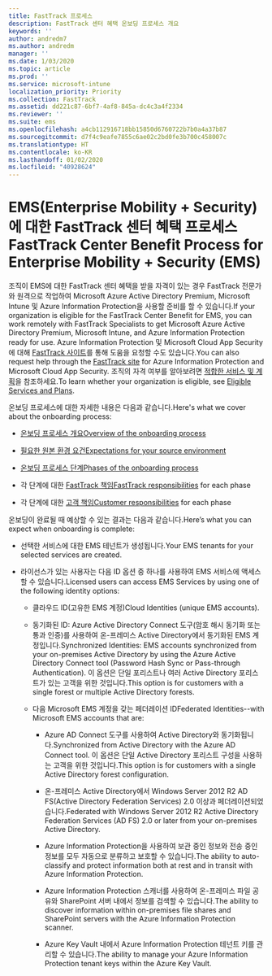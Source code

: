 ```yaml
---
title: FastTrack 프로세스
description: FastTrack 센터 혜택 온보딩 프로세스 개요
keywords: ''
author: andredm7
ms.author: andredm
manager: ''
ms.date: 1/03/2020
ms.topic: article
ms.prod: ''
ms.service: microsoft-intune
localization_priority: Priority
ms.collection: FastTrack
ms.assetid: dd221c87-6bf7-4af8-845a-dc4c3a4f2334
ms.reviewer: ''
ms.suite: ems
ms.openlocfilehash: a4cb112916718bb15850d6760722b7b0a4a37b87
ms.sourcegitcommit: d7f4c9eafe7855c6ae02c2bd0fe3b700c458007c
ms.translationtype: HT
ms.contentlocale: ko-KR
ms.lasthandoff: 01/02/2020
ms.locfileid: "40928624"
---
```

# <a name="fasttrack-center-benefit-process-for-enterprise-mobility--security-ems"></a><span data-ttu-id="f5216-103">EMS(Enterprise Mobility + Security)에 대한 FastTrack 센터 혜택 프로세스</span><span class="sxs-lookup"><span data-stu-id="f5216-103">FastTrack Center Benefit Process for Enterprise Mobility + Security (EMS)</span></span>
<span data-ttu-id="f5216-104">조직이 EMS에 대한 FastTrack 센터 혜택을 받을 자격이 있는 경우 FastTrack 전문가와 원격으로 작업하여 Microsoft Azure Active Directory Premium, Microsoft Intune 및 Azure Information Protection을 사용할 준비를 할 수 있습니다.</span><span class="sxs-lookup"><span data-stu-id="f5216-104">If your organization is eligible for the FastTrack Center Benefit for EMS, you can work remotely with FastTrack Specialists to get Microsoft Azure Active Directory Premium, Microsoft Intune, and Azure Information Protection ready for use.</span></span> <span data-ttu-id="f5216-105">Azure Information Protection 및 Microsoft Cloud App Security에 대해 [FastTrack 사이트](https://www.microsoft.com/fasttrack/microsoft-365/ems)를 통해 도움을 요청할 수도 있습니다.</span><span class="sxs-lookup"><span data-stu-id="f5216-105">You can also request help through the [FastTrack site](https://www.microsoft.com/fasttrack/microsoft-365/ems) for Azure Information Protection and Microsoft Cloud App Security.</span></span> <span data-ttu-id="f5216-106">조직의 자격 여부를 알아보려면 [적합한 서비스 및 계획](M365-eligible-services-and-plans.md)을 참조하세요.</span><span class="sxs-lookup"><span data-stu-id="f5216-106">To learn whether your organization is eligible, see [Eligible Services and Plans](M365-eligible-services-and-plans.md).</span></span>


<span data-ttu-id="f5216-107">온보딩 프로세스에 대한 자세한 내용은 다음과 같습니다.</span><span class="sxs-lookup"><span data-stu-id="f5216-107">Here's what we cover about the onboarding process:</span></span>

-   [<span data-ttu-id="f5216-108">온보딩 프로세스 개요</span><span class="sxs-lookup"><span data-stu-id="f5216-108">Overview of the onboarding process</span></span>](EMS-fasttrack-benefit-overview.md)

-   [<span data-ttu-id="f5216-109">필요한 원본 환경 요건</span><span class="sxs-lookup"><span data-stu-id="f5216-109">Expectations for your source environment</span></span>](EMS-source-environment-expectations.md)

-   [<span data-ttu-id="f5216-110">온보딩 프로세스 단계</span><span class="sxs-lookup"><span data-stu-id="f5216-110">Phases of the onboarding process</span></span>](EMS-onboarding-phases.md)

-   <span data-ttu-id="f5216-111">각 단계에 대한 [FastTrack 책임](EMS-fasttrack-responsibilities.md)</span><span class="sxs-lookup"><span data-stu-id="f5216-111">[FastTrack responsibilities](EMS-fasttrack-responsibilities.md) for each phase</span></span>

-   <span data-ttu-id="f5216-112">각 단계에 대한 [고객 책임](EMS-your-responsibilities.md)</span><span class="sxs-lookup"><span data-stu-id="f5216-112">[Customer responsibilities](EMS-your-responsibilities.md) for each phase</span></span>

<span data-ttu-id="f5216-113">온보딩이 완료될 때 예상할 수 있는 결과는 다음과 같습니다.</span><span class="sxs-lookup"><span data-stu-id="f5216-113">Here’s what you can expect when onboarding is complete:</span></span>

-   <span data-ttu-id="f5216-114">선택한 서비스에 대한 EMS 테넌트가 생성됩니다.</span><span class="sxs-lookup"><span data-stu-id="f5216-114">Your EMS tenants for your selected services are created.</span></span>

-   <span data-ttu-id="f5216-115">라이선스가 있는 사용자는 다음 ID 옵션 중 하나를 사용하여 EMS 서비스에 액세스할 수 있습니다.</span><span class="sxs-lookup"><span data-stu-id="f5216-115">Licensed users can access EMS Services by using one of the following identity options:</span></span>

    -   <span data-ttu-id="f5216-116">클라우드 ID(고유한 EMS 계정)</span><span class="sxs-lookup"><span data-stu-id="f5216-116">Cloud Identities (unique EMS accounts).</span></span>

    -   <span data-ttu-id="f5216-117">동기화된 ID: Azure Active Directory Connect 도구(암호 해시 동기화 또는 통과 인증)를 사용하여 온-프레미스 Active Directory에서 동기화된 EMS 계정입니다.</span><span class="sxs-lookup"><span data-stu-id="f5216-117">Synchronized Identities: EMS accounts synchronized from your on-premises Active Directory by using the Azure Active Directory Connect tool (Password Hash Sync or Pass-through Authentication).</span></span> <span data-ttu-id="f5216-118">이 옵션은 단일 포리스트나 여러 Active Directory 포리스트가 있는 고객을 위한 것입니다.</span><span class="sxs-lookup"><span data-stu-id="f5216-118">This option is for customers with a single forest or multiple Active Directory forests.</span></span>

    -   <span data-ttu-id="f5216-119">다음 Microsoft EMS 계정을 갖는 페더레이션 ID</span><span class="sxs-lookup"><span data-stu-id="f5216-119">Federated Identities--with Microsoft EMS accounts that are:</span></span>

        -   <span data-ttu-id="f5216-120">Azure AD Connect 도구를 사용하여 Active Directory와 동기화됩니다.</span><span class="sxs-lookup"><span data-stu-id="f5216-120">Synchronized from Active Directory with the Azure AD Connect tool.</span></span> <span data-ttu-id="f5216-121">이 옵션은 단일 Active Directory 포리스트 구성을 사용하는 고객을 위한 것입니다.</span><span class="sxs-lookup"><span data-stu-id="f5216-121">This option is for customers with a single Active Directory forest configuration.</span></span>

        -   <span data-ttu-id="f5216-122">온-프레미스 Active Directory에서 Windows Server 2012 R2 AD FS(Active Directory Federation Services) 2.0 이상과 페더레이션되었습니다.</span><span class="sxs-lookup"><span data-stu-id="f5216-122">Federated with Windows Server 2012 R2 Active Directory Federation Services (AD FS) 2.0 or later from your on-premises Active Directory.</span></span>

        -   <span data-ttu-id="f5216-123">Azure Information Protection을 사용하여 보관 중인 정보와 전송 중인 정보를 모두 자동으로 분류하고 보호할 수 있습니다.</span><span class="sxs-lookup"><span data-stu-id="f5216-123">The ability to auto-classify and protect information both at rest and in transit with Azure Information Protection.</span></span> 

        -   <span data-ttu-id="f5216-124">Azure Information Protection 스캐너를 사용하여 온-프레미스 파일 공유와 SharePoint 서버 내에서 정보를 검색할 수 있습니다.</span><span class="sxs-lookup"><span data-stu-id="f5216-124">The ability to discover information within on-premises file shares and SharePoint servers with the Azure Information Protection scanner.</span></span> 

        -   <span data-ttu-id="f5216-125">Azure Key Vault 내에서 Azure Information Protection 테넌트 키를 관리할 수 있습니다.</span><span class="sxs-lookup"><span data-stu-id="f5216-125">The ability to manage your Azure Information Protection tenant keys within the Azure Key Vault.</span></span> 
